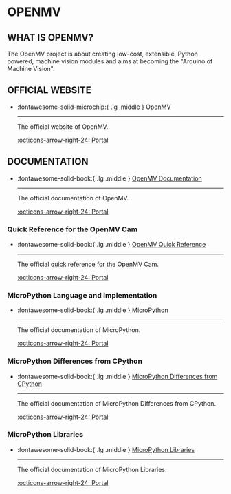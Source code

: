 # OPENMV

## WHAT IS OPENMV?

The OpenMV project is about creating low-cost, extensible, Python powered, machine vision modules and aims at becoming the "Arduino of Machine Vision".

## OFFICIAL WEBSITE
<div class="grid cards" markdown>

-   :fontawesome-solid-microchip:{ .lg .middle } [OpenMV](https://openmv.io/)

    ---

    The official website of OpenMV.

    [:octicons-arrow-right-24: <a href="https://openmv.io/" target="_blank"> Portal </a>](https://openmv.io/)

</div>

## DOCUMENTATION

<div class="grid cards" markdown>

-   :fontawesome-solid-book:{ .lg .middle } [OpenMV Documentation](https://docs.openmv.io/)

    ---

    The official documentation of OpenMV.

    [:octicons-arrow-right-24: <a href="https://docs.openmv.io/" target="_blank"> Portal </a>](https://docs.openmv.io/)

</div>

### Quick Reference for the OpenMV Cam 
<div class="grid cards" markdown>

-   :fontawesome-solid-book:{ .lg .middle } [OpenMV Quick Reference](https://docs.openmv.io/openmvcam/quickref.html)

    ---

    The official quick reference for the OpenMV Cam.

    [:octicons-arrow-right-24: <a href="https://docs.openmv.io/openmvcam/quickref.html" target="_blank"> Portal </a>](https://docs.openmv.io/openmvcam/quickref.html)

### MicroPython Language and Implementation
<div class="grid cards" markdown>

-   :fontawesome-solid-book:{ .lg .middle } [MicroPython](https://docs.openmv.io/reference/index.html)

    ---

    The official documentation of MicroPython.

    [:octicons-arrow-right-24: <a href="https://docs.openmv.io/reference/index.html" target="_blank"> Portal </a>](https://docs.openmv.io/reference/index.html)

</div>

### MicroPython Differences from CPython
<div class="grid cards" markdown>

-   :fontawesome-solid-book:{ .lg .middle } [MicroPython Differences from CPython](https://docs.openmv.io/genrst/index.html)

    ---

    The official documentation of MicroPython Differences from CPython.

    [:octicons-arrow-right-24: <a href="https://docs.openmv.io/genrst/index.html" target="_blank"> Portal </a>](https://docs.openmv.io/genrst/index.html)

</div>

### MicroPython Libraries
<div class="grid cards" markdown>

-   :fontawesome-solid-book:{ .lg .middle } [MicroPython Libraries](https://docs.openmv.io/library/index.html)

    ---

    The official documentation of MicroPython Libraries.

    [:octicons-arrow-right-24: <a href="https://docs.openmv.io/library/index.html" target="_blank"> Portal </a>](https://docs.openmv.io/library/index.html)

</div>